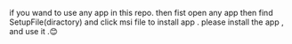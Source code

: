 if you wand to use any app in this repo. then fist open any app then find SetupFile(diractory) and click msi file to install app . please install the app , and use it .😊
